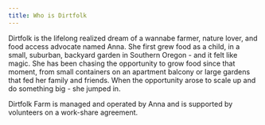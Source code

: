 ```yaml
---
title: Who is Dirtfolk
---
```


Dirtfolk is the lifelong realized dream of a wannabe farmer, nature lover, and food access advocate named Anna. She first grew food as a child, in a small, suburban, backyard garden in Southern Oregon - and it felt like magic. She has been chasing the opportunity to grow food since that moment, from small containers on an apartment balcony or large gardens that fed her family and friends. When the opportunity arose to scale up and do something big - she jumped in.

Dirtfolk Farm is managed and operated by Anna and is supported by volunteers on a work-share agreement.